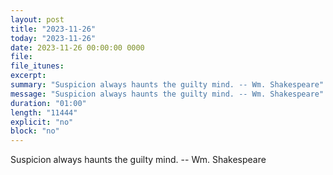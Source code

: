```yaml
---
layout: post
title: "2023-11-26"
today: "2023-11-26"
date: 2023-11-26 00:00:00 0000
file:
file_itunes:
excerpt:
summary: "Suspicion always haunts the guilty mind. -- Wm. Shakespeare"
message: "Suspicion always haunts the guilty mind. -- Wm. Shakespeare"
duration: "01:00"
length: "11444"
explicit: "no"
block: "no"
---
```

Suspicion always haunts the guilty mind. -- Wm. Shakespeare

